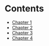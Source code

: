 # Contents
- [Chapter 1](./ch1EN/ch1EN.md)
- [Chapter 2](./ch1EN/ch2EN.md)
- [Chapter 3](./ch1EN/ch3EN.md)
- [Chapter 4](./ch1EN/ch4EN.md)
